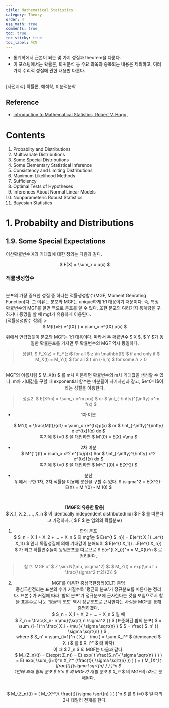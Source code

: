 ```yaml
---
title: Mathematical Statistics
category: Theory
order: 4
use_math: true
comments: true
toc: true
toc_sticky: true
toc_label: 목차
---
```


- 통계학에서 근본이 되는 몇 가지 성질과 theorem을 다룬다.
- 이 포스팅에서는 확률론, 회귀분석 등 주요 과목과 중복되는 내용은 제외하고, 여러가지 수리적 
성질에 관한 내용만 다룬다.

<br/>
[사전지식] 확률론, 해석학, 미분적분학

## Reference
- [Introduction to Mathematical Statistics, Robert V. Hogg.](https://minerva.it.manchester.ac.uk/~saralees/statbook2.pdf)

# Contents
1. Probabilty and Distributions
2. Multivariate Distributions
3. Some Special Distributions
4. Some Elementary Statistical Inference
5. Consistency and Limiting Distributions
6. Maximum Likelihood Methods
7. Sufficiency
8. Optimal Tests of Hypotheses
9. Inferences About Normal Linear Models
10. Nonparameteric Robust Statistics
11. Bayesian Statistics 

# 1. Probabilty and Distributions
## 1.9. Some Special Expectations

이산확률변수 X의 기대값에 대한 정의는 다음과 같다. 
<center> $ E(X) = \sum_x x p(x) $ </center>

### 적률생성함수
<br/>
분포의 가장 중요한 성질 중 하나는 적률생성함수(MGF, Moment Genrating Function)다. 그 이유는 분포와 MGF는 unique하게 1:1 대응이기 때문이다. 즉, 특정 확률변수의 MGF를 알면 역으로 분포를 알 수 있다. 또한 분포의 여러가지 통계량을 구하거나 증명을 할 때 mgf가 유용하게 이용된다.
<br/>  
[적률생성함수 정의]
> <center>$ M(t)=E( e^{tX} )  = \sum_x e^{tX} p(x) $ <center/>

위에서 언급했듯이 분포와 MGF는 1:1 대응이다. 따라서 두 확률변수 $ X $, $ Y $가 동일한 확률분포를 가지면 두 확률변수의 MGF 역시 동일하다.
> 성질1. $ F_X(z) = F_Y(z)$ for all $ z \in \mathbb{R} $ if and only if $ M_X(t) = M_Y(t) $ for all $ t \in (-h,h) $ for some $h>0$  

<br/>
MGF의 이름처럼 $ M_X(t) $ 를 m차 미분하면 확률변수의 m차 기대값을 생성할 수 있다. 
m차 기대값을 구할 때 exponential 함수는 미분꼴이 자기자신과 같고, $e^0=1$이라는 성질을 이용한다. 
  
> 성질2. $ E(X^m) = \sum_x x^m p(x) $ or $ \int_{-\infty}^{\infty} x^m f(x) $ 
  
- 1차 미분 <br/>  
$ M'(t) = \frac{M(t)}{dt} = \sum_x xe^{tx}p(x) $ or $ \int_{-\infty}^{\infty} x e^{tx}f(x) dx $ <br/>
여기에 $ t=0 $ 을 대입하면 $ M'(0) = E(X) =\mu $
  
- 2차 미분 <br/>
$ M^{''}(t) = \sum_x x^2 e^{tx}p(x) $or $ \int_{-\infty}^{\infty} x^2 e^{tx}f(x) dx $ <br/>
여기에 $ t=0 $ 을 대입하면 $ M^{''}(0) = E(X^2) $ 
  
- 분산 <br/>
위에서 구한 1차, 2차 적률을 이용해 분산을 구할 수 있다. $ \sigma^2 = E(X^2)-E(X) = M''(0) - M'(0) $
<br/>  
  
  
**[MGF의 유용한 활용]** <br/> 
$ X_1, X_2, ..., X_n $ 이 identically independent distributed(iid) $ F $ 를 따른다고 가정하자. ( $ F $ 는 임의의 확률분포) 
1. 합의 분포 <br/>
  $ S_n = X_1 + X_2 + ... + X_n $ 의 mgf는 $ E(e^{t S_n}) = E(e^{t X_1}...e^{t X_1}) $ 인데 
  독립성질에 의해 기대값이 분해되어  $ E(e^{t X_1}) ...E(e^{t X_n}) $ 가 되고
  확률변수들이 동일분포를 따르므로 $  E(e^{t X_i})^n = M_X(t)^n $ 로 정리된다.
> 참고. MGF of $ Z \sim  N(\mu, \sigma^2) $: $ M_Z(t) = exp(\mu t + \frac{\sigma^2 t^2}{2}) $ 
  
2. MGF를 이용한 중심극한정리(CLT) 증명 <br/> 
  중심극한정리는 표본의 수가 커질수록 '평균의 분포'가 정규분포를 따른다는 정리다. 표본수가 커짐에 따라 '합의 분포'가 정규분포에 근사한다는 것을 보임으로서 합을 표본수로 나눈 '평균의 분포' 역시 정규분포로 근사한다는 사실을 MGF를 통해 증명하겠다. <br/>
  $ S_n = X_1 + X_2 + ... + X_n $ 일 때 <br/>
  $ Z_n  =  \frac{S_n- n \mu}{\sqrt{ n \sigma^2 }} $ (표준화된 합의 분포)
  $ = \sum_{i=1}^n \frac{ X_i - \mu }{ \sigma \sqrt{n} } $ 
  $ = \frac{ S_n' }{ \sigma \sqrt{n} }  $ , <br/> 
  where $ S_n' = \sum_{i=1}^n ( X_i - \mu ) = \sum X_i^* $ 
  (demeaned $ X_i $ 를 $ X_i^* $ 라 하자) <br/>
  이 때 $ Z_n $ 의 MGF는 다음과 같다.  <br/>
  $ M_{Z_n}(t) = E(exp(t Z_n)) = E( exp( t \frac{S_n'}{ \sigma \sqrt{n} } ) )   <br/>
  = E( exp( \sum_{i=1}^n X_i^* (\frac{t}{ \sigma \sqrt{n} })  ) )  =  ( M_{X^*}( \frac{t}{\sigma \sqrt{n} }  ) )^n $ <br/> 
  1번에 의해 합의 분포 $ S'n $ 의 MGF가 개별 분포 $ X_i^* $ 의 MGF의 n차로 분해된다. <br/>
  <br/>
  $ M_{Z_n}(t) = ( M_{X^*}( \frac{t}{\sigma \sqrt{n} }  ) )^n $ 를 $ t=0 $ 일 때의 2차 테일러 전개를 한다. <br/>

  
  
  
